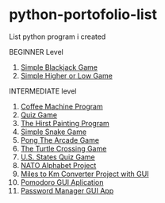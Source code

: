 # python-portofolio-list
List python program i created

BEGINNER Level
1. [Simple Blackjack Game](https://github.com/riyanmarayat/simple-blackjack-game-with-python)
2. [Simple Higher or Low Game](https://github.com/riyanmarayat/higher-low-game.git)

INTERMEDIATE level
1. [Coffee Machine Program](https://github.com/riyanmarayat/simple_coffee_machine_program.git)
2. [Quiz Game](https://github.com/riyanmarayat/Quiz-Game.git)
3. [The Hirst Painting Program](https://github.com/riyanmarayat/The-Hirst-Painting-Project.git)
4. [Simple Snake Game](https://github.com/riyanmarayat/simple-snake-game.git)
5. [Pong The Arcade Game](https://github.com/riyanmarayat/Learn-Python/tree/5784123cae5dec63769fbd16330630b9e7ea0bc9/Day%2022%20Build%20Pong%20The%20Famous%20Arcade%20Game/PongTheFamousArcadeGame)
6. [The Turtle Crossing Game](https://github.com/riyanmarayat/Learn-Python/tree/14cba8f2aa0994fd8dd53e3bfe3b254bb4ad0fd5/Day%2023%20The%20Turtle%20Crossing%20Capstone%20Project/TheTurtleCrossingProject)
7. [U.S. States Quiz Game](https://github.com/riyanmarayat/Learn-Python/tree/18c23791c85940e5e0eb93ef316554939483c289/Day%2025%20Working%20with%20CSV%20Data%20and%20the%20Pandas%20Library/USStatesGame)
8. [NATO Alphabet Project](https://github.com/riyanmarayat/Learn-Python/tree/440bed98fe73e390f2b613d311375324542db13a/Day%2026%20List%20Comprehension%20and%20the%20NATO%20Alphabet/NATOAlphabetProject)
9. [Miles to Km Converter Project with GUI](https://github.com/riyanmarayat/Learn-Python/tree/e9e3b2face0ee653961399d45ea058efa608bdd1/Day%2027%20Tkinter%2C%20args%2C%20kwargs%20and%20Creating%20GUI%20Programs/MiletoKilometersConverter)
10. [Pomodoro GUI Aplication](https://github.com/riyanmarayat/Learn-Python/tree/ea23490d12ae2b3670acc00095ff5e8249686680/Day%2028%20Tkinter%2C%20Dynamic%20Typing%20and%20the%20Pomodoro%20GUI%20Application/Pomodoro%20GUI%20Application)
11. [Password Manager GUI App](https://github.com/riyanmarayat/Learn-Python/tree/b50af312913eab028b9e9929b50531a1942ca038/Day%2029%20Building%20a%20Password%20Manager%20GUI%20App%20with%20Tkinter/Password%20Manager%20GUI%20App%20with%20Tkinter)
